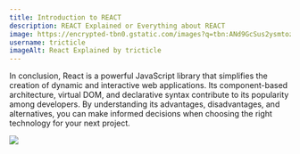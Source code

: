 ```yaml
---
title: Introduction to REACT
description: REACT Explained or Everything about REACT
image: https://encrypted-tbn0.gstatic.com/images?q=tbn:ANd9GcSus2ysmtozosxarmDPNyJZWIYNkY2QAxYiWA&usqp=CAU
username: tricticle
imageAlt: React Explained by tricticle
---
```

In conclusion, React is a powerful JavaScript library that simplifies the creation of dynamic and interactive web applications. Its component-based architecture, virtual DOM, and declarative syntax contribute to its popularity among developers. By understanding its advantages, disadvantages, and alternatives, you can make informed decisions when choosing the right technology for your next project.﻿

![](https://encrypted-tbn0.gstatic.com/images?q=tbn:ANd9GcT8cI-RTS6xUQX54N_fIMVKAg-H8nm8YfdLZA&usqp=CAU)
